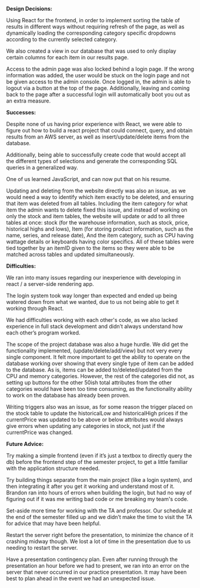 **Design Decisions:**

Using React for the frontend, in order to implement sorting the table of results in different ways without requiring refresh of the page, as well as dynamically loading the corresponding category specific dropdowns according to the currently selected category. 

We also created a view in our database that was used to only display certain columns for each item in our results page. 

Access to the admin page was also locked behind a login page. If the wrong information was added, the user would be stuck on the login page and not be given access to the admin console. Once logged in, the admin is able to logout via a button at the top of the page. Additionally, leaving and coming back to the page after a successful login will automatically boot you out as an extra measure.    


**Successes:**

Despite none of us having prior experience with React, we were able to figure out how to build a react project that could connect, query, and obtain results from an AWS server, as well as insert/update/delete items from the database.

Additionally, being able to successfully create code that would accept all the different types of selections and generate the corresponding SQL queries in a generalized way. 

One of us learned JavaScript, and can now put that on his resume.

Updating and deleting from the website directly was also an issue, as we would need a way to identify which item exactly to be deleted, and ensuring that item was deleted from all tables. Including the item category for what item the admin wants to delete fixed this issue, and instead of working on only the stock and item tables, the website will update or add to all three tables at once: stock (for the warehouse information, such as stock, price, historical highs and lows),
Item (for storing product information, such as the name, series, and release date),
And the item category, such as CPU having wattage details or keyboards having color specifics. 
All of these tables were tied together by an itemID given to the items so they were able to be matched across tables and updated simultaneously.    


**Difficulties:**

We ran into many issues regarding our inexperience with developing in react / a server-side rendering app. 

The login system took way longer than expected and ended up being watered down from what we wanted, due to us not being able to get it working through React. 

We had difficulties working with each other's code, as we also lacked experience in full stack development and didn’t always understand how each other’s program worked.

The scope of the project database was also a huge hurdle. We did get the functionality implemented, (update/delete/add/view) but not very every single component. It felt more important to get the ability to operate on the database working over showing that every single type of item can be added to the database. As is, items can be added to/deleted/updated from the CPU and memory categories. However, the rest of the categories did not, as setting up buttons for the other 50ish total attributes from the other categories would have been too time consuming, as the functionality ability to work on the database has already been proven.

Writing triggers also was an issue, as for some reason the trigger placed on the stock table to update the historicalLow and historicalHigh prices if the currentPrice was updated to be above or below attributes would always give errors when updating any categories in stock, not just if the currentPrice was changed.      

	
**Future Advice:**

Try making a simple frontend (even if it’s just a textbox to directly query the db) before the frontend step of the semester project, to get a little familiar with the application structure needed.  

Try building things separate from the main project (like a login system), and then integrating it after you get it working and understand most of it. Brandon ran into hours of errors when building the login, but had no way of figuring out if it was me writing bad code or me breaking my team's code.

Set-aside more time for working with the TA and professor. Our schedule at the end of the semester filled up and we didn’t make the time to visit the TA for advice that may have been helpful. 

Restart the server right before the presentation, to minimize the chance of it crashing midway though. We lost a lot of time in the presentation due to us needing to restart the server.

Have a presentation contingency plan. Even after running through the presentation an hour before we had to present, we ran into an error on the server that never occurred in our practice presentation. It may have been best to plan ahead in the event we had an unexpected issue.
